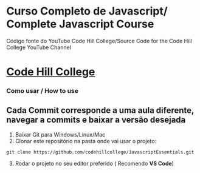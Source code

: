 
# Curso Completo de Javascript/ Complete Javascript Course

Código fonte do YouTube Code Hill College/Source Code for the Code Hill College YouTube Channel
# [Code Hill College](https://www.youtube.com/channel/UCm63tB8wsKOVvxoU4iMpS2A)
### Como usar / How to use
## Cada Commit corresponde a uma aula diferente, navegar a commits e baixar a versão desejada
1. Baixar Git para Windows/Linux/Mac
2. Clonar este repositório na pasta onde vai usar o projeto:
 ```
git clone https://github.com/codehillcollege/JavascriptEssentials.git
```
3.  Rodar o projeto no seu editor preferido ( Recomendo **VS Code**)
